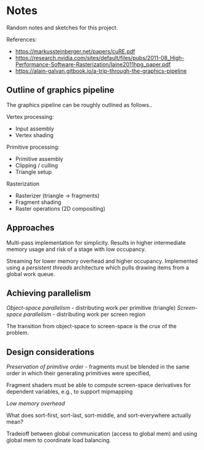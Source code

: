 # Notes

Random notes and sketches for this project.

References:
- https://markussteinberger.net/papers/cuRE.pdf
- https://research.nvidia.com/sites/default/files/pubs/2011-08_High-Performance-Software-Rasterization/laine2011hpg_paper.pdf
- https://alain-galvan.gitbook.io/a-trip-through-the-graphics-pipeline

## Outline of graphics pipeline

The graphics pipeline can be roughly outlined as follows..

Vertex processing:
- Input assembly
- Vertex shading

Primitive processing:
- Primitive assembly
- Clipping / culling
- Triangle setup

Rasterization
- Rasterizer (triangle -> fragments)
- Fragment shading
- Raster operations (2D compositing)

## Approaches

Multi-pass implementation for simplicity.  Results in higher intermediate memory usage and risk of a stage with low occupancy.

Streaming for lower memory overhead and higher occupancy.  Implemented using a _persistent threads_ architecture which pulls drawing items from a global work queue.

## Achieving parallelism

*Object-space parallelism* - distributing work per primitive (triangle)
*Screen-space parallelism* - distributing work per screen region

The transition from object-space to screen-space is the crux of the problem.

## Design considerations

*Preservation of primitive order* - fragments must be blended in the same order in which their generating primitives were specified,

Fragment shaders must be able to compute screen-space derivatives for dependent variables, e.g., to support mipmapping

*Low memory overhead*

What does sort-first, sort-last, sort-middle, and sort-everywhere actually mean?

Tradeioff between global communication (access to global mem) and using global mem to coordinate load balancing.
